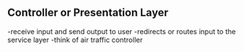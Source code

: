 ## Controller or Presentation Layer

-receive input and send output to user
-redirects or routes input to the service layer
-think of air traffic controller